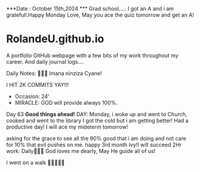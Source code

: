 ***Date : October 15th,2024 *** Grad school..... I got an A and i am gratefull.Happy Monday Love, May you ace the quiz tomorrow and get an A!
# RolandeU.github.io

A portfolio GitHub webpage with a few bits of my work throughout my career. And daily journal logs....

Daily Notes:
💚🙏🏾 Imana ninziza Cyane! 

I HIT 2K COMMITS YAY!!!

- Occasion: 24'
- MIRACLE: GOD will provide always 100%.

Day 63 **Good things ahead!** 
DAY: Monday, i woke up and went to Church, cooked and went to the library
I got the cold but i am getting better! Had a productive day! 
I will  ace my mideterm tomorrow!

asking for the grace to see all the 90% good that i am doing and not care for 10% that evil pushes on me.
happy 3rd month Ivy!I will succeed
2Hr work: Daily💚💚💚
God loves me dearly, May He guide all of  us!

I went on a walk 💚💚💚💚💚
